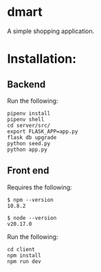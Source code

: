 # dmart
A simple shopping application. 


# Installation:

## Backend
Run the following:

```
pipenv install
pipenv shell
cd server/src/
export FLASK_APP=app.py
flask db upgrade
python seed.py
python app.py
```

## Front end
Requires the following:

```
$ npm --version
10.8.2

$ node --version
v20.17.0

```


Run the following:

```
cd client
npm install
npm run dev
```